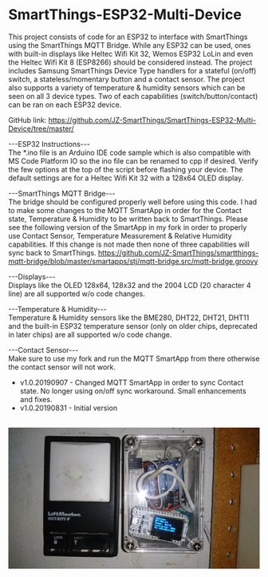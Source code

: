 # SmartThings-ESP32-Multi-Device

This project consists of code for an ESP32 to interface with SmartThings using the SmartThings MQTT Bridge. While any ESP32 can be used, ones with built-in displays like Heltec Wifi Kit 32, Wemos ESP32 LoLin and even the Heltec Wifi Kit 8 (ESP8266) should be considered instead. The project includes Samsung SmartThings Device Type handlers for a stateful (on/off) switch, a stateless/momentary button and a contact sensor. The project also supports a variety of temperature & humidity sensors which can be seen on all 3 device types. Two of each capabilities (switch/button/contact) can be ran on each ESP32 device.

GitHub link: https://github.com/JZ-SmartThings/SmartThings-ESP32-Multi-Device/tree/master/

---ESP32 Instructions---<br>
The *.ino file is an Arduino IDE code sample which is also compatible with MS Code Platform IO so the ino file can be renamed to cpp if desired. Verify the few options at the top of the script before flashing your device. The default settings are for a Heltec Wifi Kit 32 with a 128x64 OLED display.

---SmartThings MQTT Bridge---<br>
The bridge should be configured properly well before using this code. I had to make some changes to the MQTT SmartApp in order for the Contact state, Temperature & Humidity to be written back to SmartThings. Please see the following version of the SmartApp in my fork in order to properly use Contact Sensor, Temperature Measurement & Relative Humidity capabilities. If this change is not made then none of three capabilities will sync back to SmartThings.
https://github.com/JZ-SmartThings/smartthings-mqtt-bridge/blob/master/smartapps/stj/mqtt-bridge.src/mqtt-bridge.groovy

---Displays---<br>
Displays like the OLED 128x64, 128x32 and the 2004 LCD (20 character 4 line) are all supported w/o code changes.

---Temperature & Humidity---<br>
Temperature & Humidity sensors like the BME280, DHT22, DHT21, DHT11 and the built-in ESP32 temperature sensor (only on older chips, deprecated in later chips) are all supported w/o code change.

---Contact Sensor---<br>
Make sure to use my fork and run the MQTT SmartApp from there otherwise the contact sensor will not work.

* v1.0.20190907 - Changed MQTT SmartApp in order to sync Contact state. No longer using on/off sync workaround. Small enhancements and fixes.
* v1.0.20190831 - Initial version
</br>
<img src="https://raw.githubusercontent.com/JZ-SmartThings/SmartThings-ESP32-Multi-Device/master/_PICTURE.jpg">